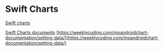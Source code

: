# Swift Charts

[Swift charts](https://github.com/danielgindi/Charts)

[Swift Charts documents](https://weeklycoding.com/mpandroidchart-documentation/)
[https://weeklycoding.com/mpandroidchart-documentation/setting-data/](https://weeklycoding.com/mpandroidchart-documentation/setting-data/)